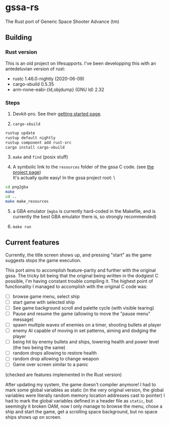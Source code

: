 # gssa-rs

The Rust port of Generic Space Shooter Advance (tm)

## Building

### Rust version

This is an old project on lifesupports. I've been developping this with
an antedeluvian version of rust:

- rustc 1.46.0-nightly (2020-06-09)
- cargo-xbuild 0.5.35
- arm-none-eabi-{ld,objdump} (GNU ld) 2.32

### Steps

1. Devkit-pro. See their [getting started page](https://devkitpro.org/wiki/Getting_Started).

2. `cargo-xbuild`

```sh
rustup update
rustup default nightly
rustup component add rust-src
cargo install cargo-xbuild
```

3. `make` and `find` (posix stuff)

4. A symbolic link to the `resources` folder of the gssa C code. (see [the project page](https://gitlab.com/nicopap/gssa/-/tree/master))
\
   It's actually quite easy! In the gssa project root:
\
```sh
cd png2gba
make
cd ..
make make_resources
```

5. a GBA emulator (`mgba` is currently hard-coded in the Makefile, and is
   currently the best GBA emulator there is, so strongly recommended)

6. `make run`

## Current features

Currently, the title screen shows up, and pressing "start" as the game suggests
stops the game execution.

This port aims to accomplish feature-parity and further with the original gssa.
The tricky bit being that the original being written in the dodgiest C possible,
I'm having constant trouble compiling it.
The highest point of functionality I managed to accomplish with the original C
code was:

- [ ] browse game menu, select ship
- [ ] start game with selected ship
- [ ] See game background scroll and palette cycle (with visible tearing)
- [ ] Pause and resume the game (allowing to move the "pause menu" message)
- [ ] spawn multiple waves of enemies on a timer, shooting bullets at player
- [ ] enemy AI capable of moving in set patterns, aiming and dodging the player
- [ ] being hit by enemy bullets and ships, lowering health and power level
      (the two being the same)
- [ ] random drops allowing to restore health
- [ ] random drop allowing to change weapon
- [ ] Game over screen similar to a panic

(checked are features implemented in the Rust version)

After updating my system, the game doesn't compiler anymore! I had to mark
some global variables as static (in the very original version, the global
variables were literally random memory location addresses cast to pointer)
I had to mark the global variables defined in a header file as `static`,
but seemingly it broken OAM, now I only manage to browse the menu,
chose a ship and start the game, get a scrolling space background,
but no space ships shows up on screen.
